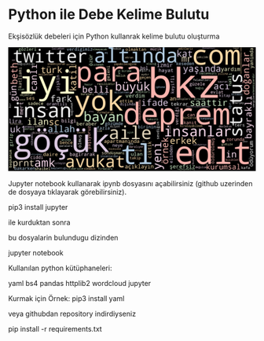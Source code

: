 # Python ile Debe Kelime Bulutu

Ekşisözlük debeleri için Python kullanrak kelime bulutu oluşturma

![Kelime Bulutu](debe_kelime_bulutu.png?raw=true "Kelime bulutu")

Jupyter notebook kullanarak ipynb dosyasını açabilirsiniz (github uzerinden de dosyaya tıklayarak görebilirsiniz).

pip3 install jupyter

ile kurduktan sonra 

bu dosyalarin bulundugu dizinden 

jupyter notebook 



Kullanılan python kütüphaneleri:

yaml
bs4
pandas
httplib2
wordcloud
jupyter

Kurmak için Örnek:
pip3 install yaml

veya githubdan repository indirdiyseniz

pip install -r requirements.txt




